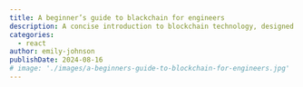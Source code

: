 ```yaml
---
title: A beginner’s guide to blackchain for engineers
description: A concise introduction to blockchain technology, designed specifically for engineers. This guide covers the basics, architecture, and key applications, making it easy to understand and implement blockchain in your projects.
categories:
  - react
author: emily-johnson
publishDate: 2024-08-16
# image: './images/a-beginners-guide-to-blockchain-for-engineers.jpg'
---
```

